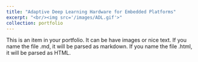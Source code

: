 ```yaml
---
title: "Adaptive Deep Learning Hardware for Embedded Platforms"
excerpt: "<br/><img src='/images/ADL.gif'>"
collection: portfolio
---
```


This is an item in your portfolio. It can be have images or nice text. If you name the file .md, it will be parsed as markdown. If you name the file .html, it will be parsed as HTML. 

